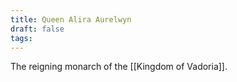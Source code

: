 ```yaml
---
title: Queen Alira Aurelwyn
draft: false
tags:
---
```

The reigning monarch of the [[Kingdom of Vadoria]].
